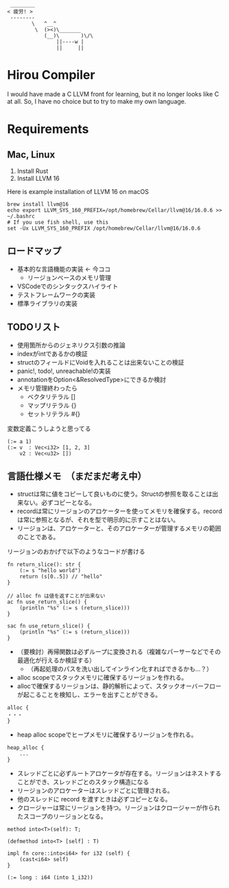 ```
 ________
< 疲労! >
 --------
        \   ^__^
         \  (><)\_______
            (__)\       )\/\
                ||----w |
                ||     ||
```

# Hirou Compiler
I would have made a C LLVM front for learning, but it no longer looks like C at all. So, I have no choice but to try to make my own language.

# Requirements

## Mac, Linux
1. Install Rust
2. Install LLVM 16

Here is example installation of LLVM 16 on macOS
```
brew install llvm@16
echo export LLVM_SYS_160_PREFIX=/opt/homebrew/Cellar/llvm@16/16.0.6 >> ~/.bashrc
# If you use fish shell, use this
set -Ux LLVM_SYS_160_PREFIX /opt/homebrew/Cellar/llvm@16/16.0.6
```

## ロードマップ
- 基本的な言語機能の実装 <- 今ココ
    - リージョンベースのメモリ管理
- VSCodeでのシンタックスハイライト
- テストフレームワークの実装
- 標準ライブラリの実装

## TODOリスト
- 使用箇所からのジェネリクス引数の推論
- indexがintであるかの検証
- structのフィールドにVoidを入れることは出来ないことの検証
- panic!, todo!, unreachable!の実装
- annotationをOption<&ResolvedType>にできるか検討
- メモリ管理終わったら
    - ベクタリテラル []
    - マップリテラル {}
    - セットリテラル #{}

変数定義こうしようと思ってる
```
(:= a 1)
(:= v  : Vec<i32> [1, 2, 3]
    v2 : Vec<u32> [])
```

## 言語仕様メモ　（まだまだ考え中）
- structは常に値をコピーして良いものに使う。Structの参照を取ることは出来ない。必ずコピーとなる。
- recordは常にリージョンのアロケーターを使ってメモリを確保する。recordは常に参照となるが、それを型で明示的に示すことはない。
- リージョンは、アロケーターと、そのアロケーターが管理するメモリの範囲のことである。

リージョンのおかげで以下のようなコードが書ける
```
fn return_slice(): str {
    (:= s "hello world")
    return (s[0..5]) // "hello"
}

// alloc fn は値を返すことが出来ない
ac fn use_return_slice() {
    (println "%s" (:= s (return_slice)))
}

sac fn use_return_slice() {
    (println "%s" (:= s (return_slice)))
}
```

- （要検討）再帰関数は必ずループに変換される（複雑なパーサーなどでその最適化が行えるか検証する）
  - （再起処理のパスを洗い出してインライン化すればできるかも...？）
- alloc scopeでスタックメモリに確保するリージョンを作れる。
- allocで確保するリージョンは、静的解析によって、スタックオーバーフローが起こることを検知し、エラーを出すことができる。
```
alloc {
・・・
}
```
- heap alloc scopeでヒープメモリに確保するリージョンを作れる。
```
heap_alloc {
    ...
}
```
- スレッドごとに必ずルートアロケータが存在する。リージョンはネストすることができ、スレッドごとのスタック構造になる
- リージョンのアロケーターはスレッドごとに管理される。
- 他のスレッドに record を渡すときは必ずコピーとなる。
- クロージャーは常にリージョンを持つ。リージョンはクロージャーが作られたスコープのリージョンとなる。
```
method into<T>(self): T;

(defmethod into<T> [self] : T)

impl fn core::into<i64> for i32 (self) {
    (cast<i64> self)
}

(:= long : i64 (into 1_i32))
```


